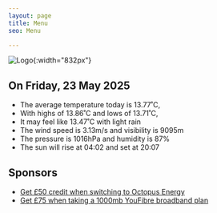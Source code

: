 ```yaml
---
layout: page
title: Menu
seo: Menu

---
```


![Logo](/images/logo.jpg){:width="832px"}

<!-- weather_marker starts -->
## On Friday, 23 May 2025

- The average temperature today is 13.77˚C,
- With highs of 13.86˚C and lows of 13.71˚C,
- It may feel like 13.47˚C with light rain
- The wind speed is 3.13m/s and visibility is 9095m
- The pressure is 1016hPa and humidity is 87%
- The sun will rise at 04:02 and set at 20:07

<!-- weather_marker ends -->

## Sponsors

- [Get £50 credit when switching to Octopus Energy](https://bit.ly/3oD1nnS)
- [Get £75 when taking a 1000mb YouFibre broadband plan](https://aklam.io/91zWhU?)
